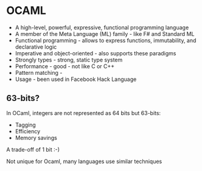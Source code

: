 # OCAML

- A high-level, powerful, expressive, functional programming language
- A member of the Meta Language (ML) family - like F# and Standard ML
- Functional programming - allows to express functions, immutability, and declarative logic
- Imperative and object-oriented - also supports these paradigms
- Strongly types - strong, static type system
- Performance - good - not like C or C++
- Pattern matching -
- Usage - been used in Facebook Hack Language

## 63-bits?

In OCaml, integers are not represented as 64 bits but 63-bits:

- Tagging
- Efficiency
- Memory savings

A trade-off of 1 bit :-)

Not unique for Ocaml, many languages use similar techniques
